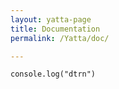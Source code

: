 ```yaml
---
layout: yatta-page
title: Documentation
permalink: /Yatta/doc/

---
```


```
console.log("dtrn")
```